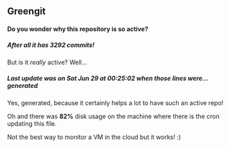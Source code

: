 ## Greengit

#### Do you wonder why this repository is so active?

##### After all it has 3292 commits!

But is it *really* active? Well...

##### Last update was on Sat Jun 29 at 00:25:02 when those lines were... generated

Yes, generated, because it certainly helps a lot to have such an active repo!

Oh and there was **82%** disk usage on the machine
where there is the cron updating this file.

Not the best way to monitor a VM in the cloud but it works! :)

